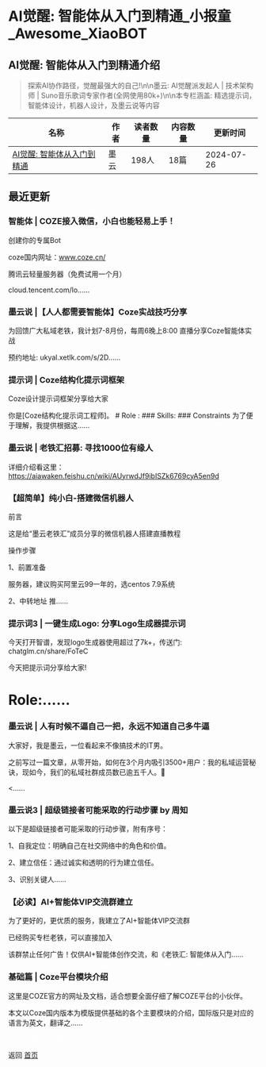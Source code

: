 # AI觉醒: 智能体从入门到精通_小报童_Awesome_XiaoBOT

## AI觉醒: 智能体从入门到精通介绍
> 探索AI协作路径，觉醒最强大的自己!\n\n墨云: AI觉醒派发起人 | 技术架构师 | Suno音乐歌词专家作者(全网使用80k+)\n\n本专栏涵盖: 精选提示词，智能体设计，机器人设计，及墨云说等内容  
  


|名称|作者|读者数量|内容数量|更新时间|
|---|---|---|---|---|
|[AI觉醒: 智能体从入门到精通](https://xiaobot.net/p/inkRoamLaoTie?refer=0b133df9-27dc-423b-8101-639049001c13)|墨云|198人|18篇|2024-07-26|

## 最近更新
### 智能体 | COZE接入微信，小白也能轻易上手！

创建你的专属Bot

coze国内网址：www.coze.cn/

腾讯云轻量服务器（免费试用一个月）

cloud.tencent.com/lo......

### 墨云说 |【人人都需要智能体】Coze实战技巧分享

为回馈广大私域老铁，我计划7-8月份，每周6晚上8:00 直播分享Coze智能体实战

预约地址: ukyal.xetlk.com/s/2D......

### 提示词 | Coze结构化提示词框架

Coze设计提示词框架分享给大家

你是[Coze结构化提示词工程师]。 # Role : ### Skills: ### Constraints 为了便于理解，我提供根据这......

### 墨云说 | 老铁汇招募: 寻找1000位有缘人

详细介绍看这里： <https://aiawaken.feishu.cn/wiki/AUyrwdJf9ibISZk6769cyA5en9d>

### 【超简单】纯小白-搭建微信机器人

前言

这是给“墨云老铁汇”成员分享的微信机器人搭建直播教程

操作步骤

1、前置准备

服务器，建议购买阿里云99一年的，选centos 7.9系统

2、中转地址 推......

### 提示词3 | 一键生成Logo: 分享Logo生成器提示词

今天打开智谱，发现logo生成器使用超过了7k+，传送门: chatglm.cn/share/FoTeC

今天把提示词分享给大家!

# Role:......

### 墨云说 | 人有时候不逼自己一把，永远不知道自己多牛逼

大家好，我是墨云，一位看起来不像搞技术的IT男。

之前写过一篇文章，从零开始，如何在3个月内吸引3500+用户：我的私域运营秘诀，现如今，我们的私域社群成员数已逾五千人。👫

<......

### 墨云说3 | 超级链接者可能采取的行动步骤 by 周知

以下是超级链接者可能采取的行动步骤，附有序号：

1、自我定位：明确自己在社交网络中的角色和价值。

2、建立信任：通过诚实和透明的行为建立信任。

3、识别关键人......

### 【必读】AI+智能体VIP交流群建立

为了更好的，更优质的服务，我建立了AI+智能体VIP交流群

已经购买专栏老铁，可以直接加入

该群禁止任何广告！仅供AI+智能体创作交流，和《老铁汇: 智能体从入门......

### 基础篇 | Coze平台模块介绍

这里是COZE官方的网址及文档，适合想要全面仔细了解COZE平台的小伙伴。

本文以Coze国内版本为模版提供基础的各个主要模块的介绍，国际版只是对应的语言为英文，翻译之......


<a href="https://github.com/Reno9527/awesome-xiaobot" style="color: white; text-decoration: none;">awesome-xiaobot</a>

返回 [首页](../README.md)
